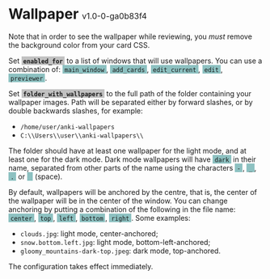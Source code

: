 <style>
    setting {
        background-color: #99999999;
        font-weight: bold;
    }

    key {
        background-color: #44999999;
    }

    version {
        font-weight: normal;
        font-size: medium;
    }
</style>

# Wallpaper <version>v1.0-0-ga0b83f4</version>

Note that in order to see the wallpaper while reviewing, 
you *must* remove the background color from your card CSS. 

Set <setting>&nbsp;`enabled_for`&nbsp;</setting> to a list of windows 
that will use wallpapers. You can use a combination of: 
<key>&nbsp;`main_window`&nbsp;</key>, 
<key>&nbsp;`add_cards`&nbsp;</key>, 
<key>&nbsp;`edit_current`&nbsp;</key>, 
<key>&nbsp;`edit`&nbsp;</key>, 
<key>&nbsp;`previewer`&nbsp;</key>.

Set <setting>&nbsp;`folder_with_wallpapers`&nbsp;</setting> 
to the full path of the folder containing your wallpaper images. 
Path will be separated either by forward slashes, 
or by double backwards slashes, for example:

* `/home/user/anki-wallpapers`
* `C:\\Users\\user\\anki-wallpapers\\`

The folder should have at least one wallpaper for the light mode,
and at least one for the dark mode.
Dark mode wallpapers will have <key>&nbsp;`dark`&nbsp;</key> in their name, 
separated from other parts of the name using the characters 
<key>&nbsp;`-`&nbsp;</key>, 
<key>&nbsp;`_`&nbsp;</key>, 
<key>&nbsp;`.`&nbsp;</key> or 
<key>&nbsp;&nbsp;&nbsp;</key> (space).

By default, wallpapers will be anchored by the centre, 
that is, the center of the wallpaper will be in the center of the window.
You can change anchoring by putting a combination of the following in the file name: 
<key>&nbsp;`center`&nbsp;</key>, 
<key>&nbsp;`top`&nbsp;</key>, 
<key>&nbsp;`left`&nbsp;</key>, 
<key>&nbsp;`bottom`&nbsp;</key>, 
<key>&nbsp;`right`&nbsp;</key>.
Some examples:

* `clouds.jpg`: light mode, center-anchored;
* `snow.bottom.left.jpg`: light mode, bottom-left-anchored;
* `gloomy_mountains-dark-top.jpeg`: dark mode, top-anchored.

The configuration takes effect immediately.